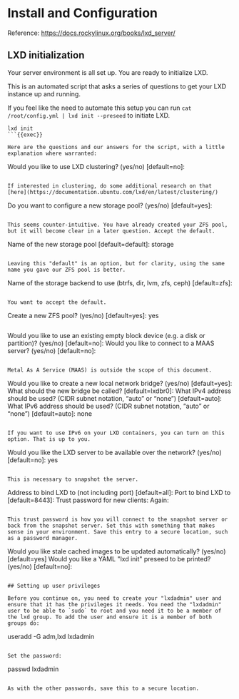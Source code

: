 
# Install and Configuration

Reference: https://docs.rockylinux.org/books/lxd_server/

## LXD initialization

Your server environment is all set up. You are ready to initialize LXD.


This is an automated script that asks a series of questions to get your LXD instance up and running.


If you feel like the need to automate this setup you can run `cat /root/config.yml | lxd init --preseed` to initiate LXD.

```
lxd init
```{{exec}}

Here are the questions and our answers for the script, with a little explanation where warranted:

```
Would you like to use LXD clustering? (yes/no) [default=no]:
```

If interested in clustering, do some additional research on that [here](https://documentation.ubuntu.com/lxd/en/latest/clustering/)

```
Do you want to configure a new storage pool? (yes/no) [default=yes]:
```

This seems counter-intuitive. You have already created your ZFS pool, but it will become clear in a later question. Accept the default.

```
Name of the new storage pool [default=default]: storage
```

Leaving this "default" is an option, but for clarity, using the same name you gave our ZFS pool is better.

```
Name of the storage backend to use (btrfs, dir, lvm, zfs, ceph) [default=zfs]:
```

You want to accept the default.

```
Create a new ZFS pool? (yes/no) [default=yes]: yes
```

```
Would you like to use an existing empty block device (e.g. a disk or partition)? (yes/no) [default=no]:
Would you like to connect to a MAAS server? (yes/no) [default=no]:
```

Metal As A Service (MAAS) is outside the scope of this document.

```
Would you like to create a new local network bridge? (yes/no) [default=yes]:
What should the new bridge be called? [default=lxdbr0]: 
What IPv4 address should be used? (CIDR subnet notation, “auto” or “none”) [default=auto]:
What IPv6 address should be used? (CIDR subnet notation, “auto” or “none”) [default=auto]: none
```

If you want to use IPv6 on your LXD containers, you can turn on this option. That is up to you.

```
Would you like the LXD server to be available over the network? (yes/no) [default=no]: yes
```

This is necessary to snapshot the server.

```
Address to bind LXD to (not including port) [default=all]:
Port to bind LXD to [default=8443]:
Trust password for new clients:
Again:
```

This trust password is how you will connect to the snapshot server or back from the snapshot server. Set this with something that makes sense in your environment. Save this entry to a secure location, such as a password manager.

```
Would you like stale cached images to be updated automatically? (yes/no) [default=yes]
Would you like a YAML "lxd init" preseed to be printed? (yes/no) [default=no]:
```

## Setting up user privileges

Before you continue on, you need to create your "lxdadmin" user and ensure that it has the privileges it needs. You need the "lxdadmin" user to be able to `sudo` to root and you need it to be a member of the lxd group. To add the user and ensure it is a member of both groups do:

```
useradd -G adm,lxd lxdadmin
```{{exec}}

Set the password:

```
passwd lxdadmin
```{{exec}}

As with the other passwords, save this to a secure location.